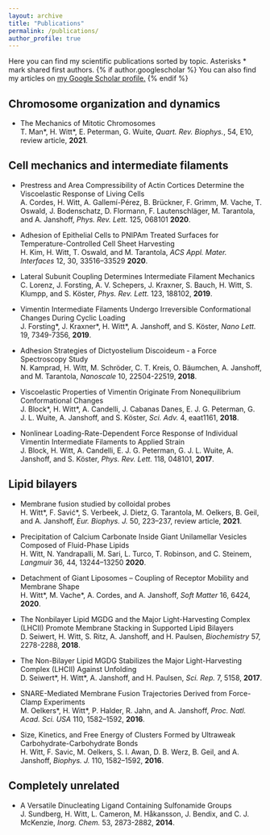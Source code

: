 ```yaml
---
layout: archive
title: "Publications"
permalink: /publications/
author_profile: true
---
```


Here you can find my scientific publications sorted by topic. Asterisks \* mark shared first authors. {% if author.googlescholar %}
  You can also find my articles on <u><a href="{{author.googlescholar}}">my Google Scholar profile</a>.</u>
{% endif %}


## Chromosome organization and dynamics

- The Mechanics of Mitotic Chromosomes  
T. Man\*, H. Witt\*, E. Peterman, G. Wuite, *Quart. Rev. Biophys.*, 54, E10, review article, **2021**.  

## Cell mechanics and intermediate filaments

- Prestress and Area Compressibility of Actin Cortices Determine the Viscoelastic Response of Living Cells  
A. Cordes, H. Witt, A. Gallemí-Pérez, B. Brückner, F. Grimm, M. Vache, T. Oswald, J. Bodenschatz, D. Flormann, F. Lautenschläger, M. Tarantola, and A. Janshoff, *Phys. Rev. Lett.* 125, 068101 **2020**.  

- Adhesion of Epithelial Cells to PNIPAm Treated Surfaces for Temperature-Controlled Cell Sheet Harvesting  
H. Kim, H. Witt, T. Oswald, and M. Tarantola, *ACS Appl. Mater. Interfaces* 12, 30, 33516–33529 **2020**.  

- Lateral Subunit Coupling Determines Intermediate Filament Mechanics  
C. Lorenz, J. Forsting, A. V. Schepers, J. Kraxner, S. Bauch, H. Witt, S. Klumpp, and S. Köster, *Phys. Rev. Lett.* 123, 188102, **2019**.  

- Vimentin Intermediate Filaments Undergo Irreversible Conformational Changes During Cyclic Loading  
J. Forsting\*, J. Kraxner\*, H. Witt\*, A. Janshoff, and S. Köster, *Nano Lett.* 19, 7349-7356, **2019**.

- Adhesion Strategies of Dictyostelium Discoideum - a Force Spectroscopy Study  
N. Kamprad, H. Witt, M. Schröder, C. T. Kreis, O. Bäumchen, A. Janshoff, and M. Tarantola, *Nanoscale* 10, 22504-22519, **2018**.

- Viscoelastic Properties of Vimentin Originate From Nonequilibrium Conformational Changes  
J. Block\*, H. Witt\*, A. Candelli, J. Cabanas Danes, E. J. G. Peterman, G. J. L. Wuite, A. Janshoff, and S. Köster, *Sci. Adv.* 4, eaat1161, **2018**.

- Nonlinear Loading-Rate-Dependent Force Response of Individual Vimentin Intermediate Filaments to Applied Strain  
J. Block, H. Witt, A. Candelli, E. J. G. Peterman, G. J. L. Wuite, A. Janshoff, and S. Köster, *Phys. Rev. Lett.* 118, 048101, **2017**.  

## Lipid bilayers

- Membrane fusion studied by colloidal probes  
H. Witt\*, F. Savić\*, S. Verbeek, J. Dietz, G. Tarantola, M. Oelkers, B. Geil, and A. Janshoff, *Eur. Biophys. J.* 50, 223–237, review article, **2021**.
 
- Precipitation of Calcium Carbonate Inside Giant Unilamellar Vesicles Composed of Fluid-Phase Lipids  
H. Witt, N. Yandrapalli, M. Sari, L. Turco, T. Robinson, and C. Steinem, *Langmuir* 36, 44, 13244–13250 **2020**.  

- Detachment of Giant Liposomes – Coupling of Receptor Mobility and Membrane Shape  
H. Witt\*, M. Vache\*, A. Cordes, and A. Janshoff, *Soft Matter* 16, 6424, **2020**.  

- The Nonbilayer Lipid MGDG and the Major Light-Harvesting Complex (LHCII) Promote Membrane Stacking in Supported Lipid Bilayers  
D. Seiwert, H. Witt, S. Ritz, A. Janshoff, and H. Paulsen, *Biochemistry* 57, 2278-2288, **2018**.

- The Non-Bilayer Lipid MGDG Stabilizes the Major Light-Harvesting Complex (LHCII) Against Unfolding  
D. Seiwert\*, H. Witt\*, A. Janshoff, and H. Paulsen, *Sci. Rep.* 7, 5158, **2017**.  

- SNARE-Mediated Membrane Fusion Trajectories Derived from Force-Clamp Experiments  
M. Oelkers\*, H. Witt\*, P. Halder, R. Jahn, and A. Janshoff, *Proc. Natl. Acad. Sci. USA* 110, 1582–1592, **2016**.  

- Size, Kinetics, and Free Energy of Clusters Formed by Ultraweak Carbohydrate-Carbohydrate Bonds  
H. Witt, F. Savic, M. Oelkers, S. I. Awan, D. B. Werz, B. Geil, and A. Janshoff, *Biophys. J.* 110, 1582–1592, **2016**.  

## Completely unrelated

- A Versatile Dinucleating Ligand Containing Sulfonamide Groups  
J. Sundberg, H. Witt, L. Cameron, M. Håkansson, J. Bendix, and C. J. McKenzie, *Inorg. Chem.* 53, 2873-2882, **2014**.


